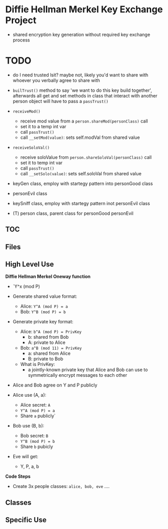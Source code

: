 # Diffie Hellman Merkel Key Exchange Project
- shared encryption key generation without required key exchange process

# TODO
- do I need trusted lsit? maybe not, likely you'd want to share with whoever you verbally agree
to share with

- `builTrust()` method to say 'we want to do this key build together', afterwards all
get and set methods in class that interact with another person object will have to pass a 
`passTrust()`

- `receiveMod()` 
    - receive mod value from a `person.shareMod(personClass)` call
    - set it to a temp int var
    - call `passTrust()`
    - call `__setMod(value)`: sets self.modVal from shared value

- `receiveSoloVal()`
    - receive soloValue from `person.shareSoloVal(personClass)` call
    - set it to temp int var
    - call `passTrust()`
    - call `__setSolo(value)`: sets self.soloVal from shared value

- keyGen class, employ with startegy pattern into personGood class

- personEvil class

- keySniff class, employ with startegy pattern inot personEvil class

- (T) person class, parent class for personGood personEvil


## TOC

## Files

## High Level Use


**Diffie Hellman Merkel Oneway function**
* `Y^x (mod P)

* Generate shared value format: 
    - Alice: `Y^A (mod P) = a`
    - Bob: `Y^B (mod P) = b`

* Generate private key format:
    - Alice: `b^A (mod P) = PrivKey`
        - b: shared from Bob
        - A: private to Alice
    - Bob: `a^B (mod 11) = PrivKey`
        - a: shared from Alice
        - B: private to Bob
    - What is PrivKey:
        - a jointly-known private key that Alice and Bob can use to symmetrically encrypt messages
        to each other

* Alice and Bob agree on Y and P publicly

* Alice use (A, a):
    - Alice secret: `A`
    - `Y^A (mod P) = a`
    - Share `a` publicly`

* Bob use (B, b):
    - Bob secret: `B`
    - `Y^B (mod P) = b`
    - Share `b` pubicly

* Eve will get:
    - Y, P, a, b

**Code Steps**
- Create 3x people classes: `alice, bob, eve`
....


## Classes

## Specific Use


